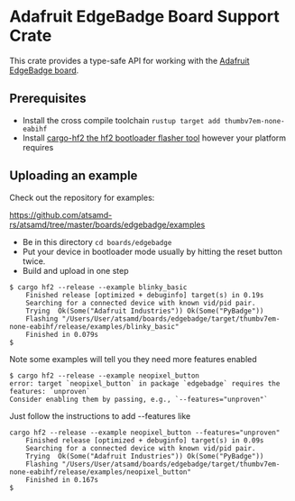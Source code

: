 # Adafruit EdgeBadge Board Support Crate

This crate provides a type-safe API for working with the [Adafruit EdgeBadge
board](https://www.adafruit.com/product/4400).

## Prerequisites
* Install the cross compile toolchain `rustup target add thumbv7em-none-eabihf`
* Install [cargo-hf2 the hf2 bootloader flasher tool](https://crates.io/crates/cargo-hf2) however your platform requires

## Uploading an example
Check out the repository for examples:

https://github.com/atsamd-rs/atsamd/tree/master/boards/edgebadge/examples

* Be in this directory `cd boards/edgebadge`
* Put your device in bootloader mode usually by hitting the reset button twice.
* Build and upload in one step
```
$ cargo hf2 --release --example blinky_basic
    Finished release [optimized + debuginfo] target(s) in 0.19s
    Searching for a connected device with known vid/pid pair.
    Trying  Ok(Some("Adafruit Industries")) Ok(Some("PyBadge"))
    Flashing "/Users/User/atsamd/boards/edgebadge/target/thumbv7em-none-eabihf/release/examples/blinky_basic"
    Finished in 0.079s
$
```

Note some examples will tell you they need more features enabled
```
$ cargo hf2 --release --example neopixel_button
error: target `neopixel_button` in package `edgebadge` requires the features: `unproven`
Consider enabling them by passing, e.g., `--features="unproven"`
```
Just follow the instructions to add --features like
```
cargo hf2 --release --example neopixel_button --features="unproven"
    Finished release [optimized + debuginfo] target(s) in 0.09s
    Searching for a connected device with known vid/pid pair.
    Trying  Ok(Some("Adafruit Industries")) Ok(Some("PyBadge"))
    Flashing "/Users/User/atsamd/boards/edgebadge/target/thumbv7em-none-eabihf/release/examples/neopixel_button"
    Finished in 0.167s
$
```